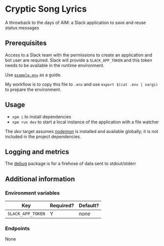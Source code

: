 # Cryptic Song Lyrics

A throwback to the days of AIM: a Slack application to save and reuse status messages

## Prerequisites

Access to a Slack team with the permissions to create an application and bot user are required. Slack will provide a `SLACK_APP_TOKEN` and this token needs to be available in the runtime environment.

Use [`example.env`](./example.env) as a guide.

My workflow is to copy this file to `.env` and use `export $(cat .env | xargs)` to prepare the environment.

## Usage

* `npm i` to install dependencies
* `npm run dev` to start a local instance of the
application with a file watcher

The _dev_ target assumes [_nodemon_] is installed and available globally; it is not included in the project dependencies.

[_nodemon_]: http://nodemon.io/

## Logging and metrics

The [debug] package is for a firehose of data sent to stdout/stderr

[debug]: https://github.com/visionmedia/debug

## Additional information

### Environment variables

| Key | Required? | Default? |
|-|-|-|
| `SLACK_APP_TOKEN` | Y | _none_ |

### Endpoints

None
